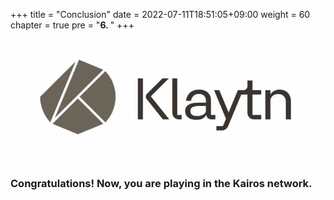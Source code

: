 +++
title = "Conclusion"
date = 2022-07-11T18:51:05+09:00
weight = 60
chapter = true
pre = "<b>6. </b>"
+++


![Klaytn Baobab_Logo](/images/Logo-baobab.png)
### Congratulations! Now, you are playing in the Kairos network.